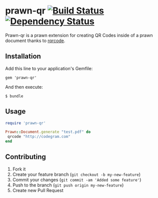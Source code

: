 # prawn-qr [![Build Status](https://secure.travis-ci.org/josepjaume/prawn-qr.png)](http://travis-ci.org/josepjaume/prawn-qr) [![Dependency Status](https://gemnasium.com/josepjaume/prawn-qr.png)](http://gemnasium.com/josepjaume/prawn-qr)

Prawn-qr is a prawn extension for creating QR Codes inside of a prawn document thanks to [rqrcode](https://github.com/whomwah/rqrcode).

## Installation

Add this line to your application's Gemfile:

    gem 'prawn-qr'

And then execute:

    $ bundle

## Usage

```Ruby
require 'prawn-qr'

Prawn::Document.generate "test.pdf" do
 qrcode "http://codegram.com"
end
```

## Contributing

1. Fork it
2. Create your feature branch (`git checkout -b my-new-feature`)
3. Commit your changes (`git commit -am 'Added some feature'`)
4. Push to the branch (`git push origin my-new-feature`)
5. Create new Pull Request
